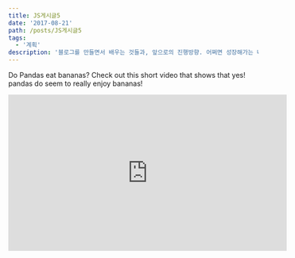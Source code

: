 ```yaml
---
title: JS게시글5
date: '2017-08-21'
path: /posts/JS게시글5
tags:
  - '계획'
description: '블로그를 만들면서 배우는 것들과, 앞으로의 진행방향. 어쩌면 성장해가는 나의 모습을 오랫동안 볼 수 있을 곳'
---
```


Do Pandas eat bananas? Check out this short video that shows that yes! pandas do
seem to really enjoy bananas!

<iframe width="560" height="315" src="https://www.youtube.com/embed/4SZl1r2O_bY" frameborder="0" allowfullscreen></iframe>
